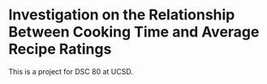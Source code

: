 # Investigation on the Relationship Between Cooking Time and Average Recipe Ratings
This is a project for DSC 80 at UCSD.
